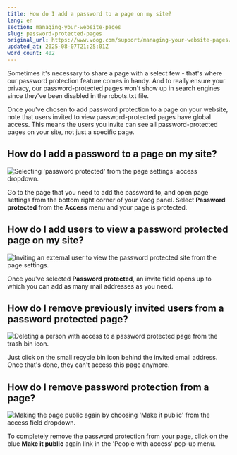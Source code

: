 ```yaml
---
title: How do I add a password to a page on my site?
lang: en
section: managing-your-website-pages
slug: password-protected-pages
original_url: https://www.voog.com/support/managing-your-website-pages/password-protected-pages
updated_at: 2025-08-07T21:25:01Z
word_count: 402
---
```

Sometimes it's necessary to share a page with a select few - that's where our password protection feature comes in handy. And to really ensure your privacy, our password-protected pages won't show up in search engines since they've been disabled in the robots.txt file.

Once you've chosen to add password protection to a page on your website, note that users invited to view password-protected pages have global access. This means the users you invite can see all password-protected pages on your site, not just a specific page.

## How do I add a password to a page on my site?

![Selecting 'password protected' from the page settings' access dropdown.](https://media.voog.com/0000/0036/2183/photos/Pages4-1_block.png "Selecting 'password protected' from the page settings' access dropdown.")

Go to the page that you need to add the password to, and open page settings from the bottom right corner of your Voog panel. Select **Password protected** from the **Access** menu and your page is protected.

## How do I add users to view a password protected page on my site?

![Inviting an external user to view the password protected site from the page settings.](https://media.voog.com/0000/0036/2183/photos/Pages4-2_block.png "Inviting an external user to view the password protected site from the page settings.")

Once you've selected **Password protected**, an invite field opens up to which you can add as many mail addresses as you need.

## How do I remove previously invited users from a password protected page?

![Deleting a person with access to a password protected page from the trash bin icon.](https://media.voog.com/0000/0036/2183/photos/Pages4-3_block.png "Deleting a person with access to a password protected page from the trash bin icon.")

Just click on the small recycle bin icon behind the invited email address. Once that's done, they can't access this page anymore.

## How do I remove password protection from a page?

![Making the page public again by choosing 'Make it public' from the access field dropdown.](https://media.voog.com/0000/0036/2183/photos/Pages4-4_block.png "Making the page public again by choosing 'Make it public' from the access field dropdown.")

To completely remove the password protection from your page, click on the blue **Make it public** again link in the 'People with access' pop-up menu.
